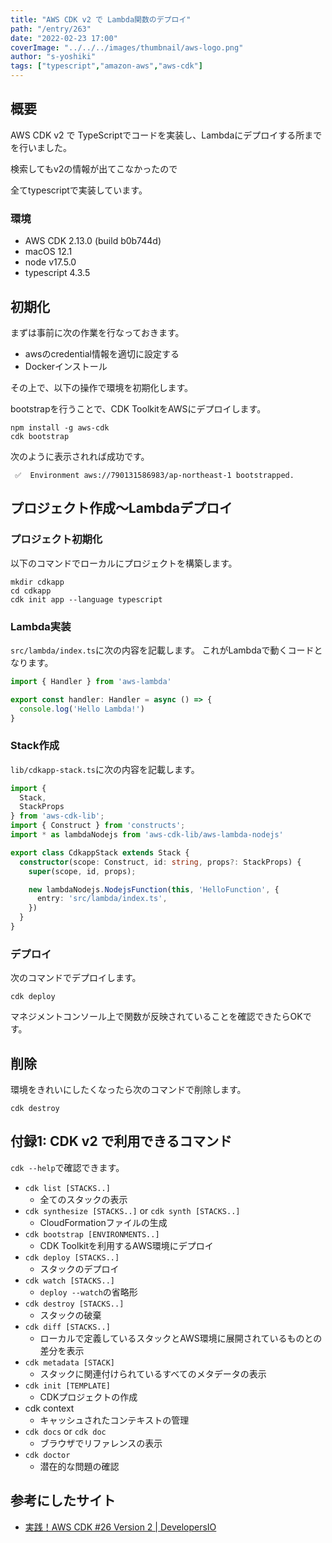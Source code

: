 ```yaml
---
title: "AWS CDK v2 で Lambda関数のデプロイ"
path: "/entry/263"
date: "2022-02-23 17:00"
coverImage: "../../../images/thumbnail/aws-logo.png"
author: "s-yoshiki"
tags: ["typescript","amazon-aws","aws-cdk"]
---
```


## 概要

AWS CDK v2 で TypeScriptでコードを実装し、Lambdaにデプロイする所までを行いました。

検索してもv2の情報が出てこなかったので

全てtypescriptで実装しています。

### 環境

- AWS CDK 2.13.0 (build b0b744d)
- macOS 12.1
- node v17.5.0
- typescript 4.3.5

## 初期化

まずは事前に次の作業を行なっておきます。

- awsのcredential情報を適切に設定する
- Dockerインストール

その上で、以下の操作で環境を初期化します。

bootstrapを行うことで、CDK ToolkitをAWSにデプロイします。

```shell
npm install -g aws-cdk
cdk bootstrap
```

次のように表示されれば成功です。

```
 ✅  Environment aws://790131586983/ap-northeast-1 bootstrapped.
```

## プロジェクト作成〜Lambdaデプロイ

### プロジェクト初期化

以下のコマンドでローカルにプロジェクトを構築します。

```shell
mkdir cdkapp
cd cdkapp
cdk init app --language typescript
```

### Lambda実装

`src/lambda/index.ts`に次の内容を記載します。
これがLambdaで動くコードとなります。

```typescript
import { Handler } from 'aws-lambda'

export const handler: Handler = async () => {
  console.log('Hello Lambda!')
}
```

### Stack作成

`lib/cdkapp-stack.ts`に次の内容を記載します。

```typescript
import { 
  Stack,
  StackProps
} from 'aws-cdk-lib';
import { Construct } from 'constructs';
import * as lambdaNodejs from 'aws-cdk-lib/aws-lambda-nodejs'

export class CdkappStack extends Stack {
  constructor(scope: Construct, id: string, props?: StackProps) {
    super(scope, id, props);

    new lambdaNodejs.NodejsFunction(this, 'HelloFunction', {
      entry: 'src/lambda/index.ts',
    })
  }
}
```

### デプロイ

次のコマンドでデプロイします。

```
cdk deploy
```

マネジメントコンソール上で関数が反映されていることを確認できたらOKです。

## 削除

環境をきれいにしたくなったら次のコマンドで削除します。

```
cdk destroy
```

## 付録1: CDK v2 で利用できるコマンド

`cdk --help`で確認できます。

- `cdk list [STACKS..]`
  - 全てのスタックの表示
- `cdk synthesize [STACKS..]` or `cdk synth [STACKS..]`
  - CloudFormationファイルの生成
- `cdk bootstrap [ENVIRONMENTS..]`
  - CDK Toolkitを利用するAWS環境にデプロイ
- `cdk deploy [STACKS..]`
  - スタックのデプロイ
- `cdk watch [STACKS..]`
  - `deploy --watch`の省略形
- `cdk destroy [STACKS..]`
  - スタックの破棄
- `cdk diff [STACKS..]`
  - ローカルで定義しているスタックとAWS環境に展開されているものとの差分を表示
- `cdk metadata [STACK]`
  - スタックに関連付けられているすべてのメタデータの表示
- `cdk init [TEMPLATE]`
  - CDKプロジェクトの作成
- cdk context
  - キャッシュされたコンテキストの管理
- `cdk docs` or `cdk doc`
  - ブラウザでリファレンスの表示
- `cdk doctor` 
  - 潜在的な問題の確認



## 参考にしたサイト

- [実践！AWS CDK #26 Version 2 | DevelopersIO](https://dev.classmethod.jp/articles/cdk-practice-26-version-2/)
<!-- - [AWS CDKでサーバーレスアプリケーションを構築する - Scrapbox](https://scrapbox.io/kentarom/AWS_CDK%E3%81%A7%E3%82%B5%E3%83%BC%E3%83%90%E3%83%BC%E3%83%AC%E3%82%B9%E3%82%A2%E3%83%97%E3%83%AA%E3%82%B1%E3%83%BC%E3%82%B7%E3%83%A7%E3%83%B3%E3%82%92%E6%A7%8B%E7%AF%89%E3%81%99%E3%82%8B)
- [Deploying Serverless API with Nestjs and AWS CDK - medium](https://medium.com/nextfaze/deploying-serverless-api-with-nestjs-and-aws-cdk-3d41063543e0) -->

